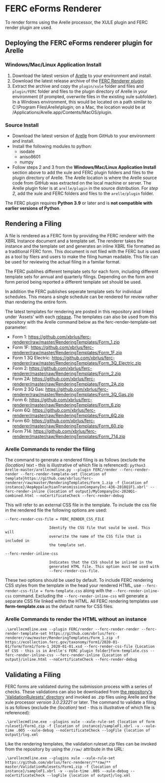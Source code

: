 # FERC eForms Renderer

To render forms using the Arelle processor, the XULE plugin and FERC render plugin are used.

## <a name="deploying"></a>Deploying the FERC eForms renderer plugin for Arelle
### Windows/Mac/Linux Application Install
1. Download the latest version of [Arelle](http://arelle.org/pub/) to your environment and install. 
2. Download the latest release archive of the [FERC Renderer plugin](../../releases) 
3. Extract the archive and copy the ```plugin/xule``` folder and files and ```plugin/FERC``` folder and files to the plugin directory of Arelle in your environment (if prompted, overwrite files in the existing xule subfolder). In a Windows environment, this would be located on a path similar to C:\Program Files\Arelle\plugin; on a Mac, the location would be at /Applications/Arelle.app/Contents/MacOS/plugin. 

### Source Install
* Download the latest version of [Arelle](https://github.com/Arelle/Arelle/) from GitHub to your environment and install. 
* Install the following modules to python:
  * isodate
  * aniso8601
  * numpy
* Follow steps 2 and 3 from the **Windows/Mac/Linux Application Install** section above to add the xule and FERC plugin folders and files to the plugin directory of Arelle. The Arelle location is where the Arelle source code from GitHub was extracted on the local machine or server. The Arelle plugin foler is at ```arelle/plugin``` in the source distribution. For *step 2*, add the xule and FERC folders and files to the ```arelle/plugin``` folder.

The FERC plugin requires **Python 3.9** or later and is **not compatible with earlier versions of Python**.

## Rendering a Filing

A file is rendered as a FERC form by providing the FERC renderer with the XBRL Instance document and a template set. The renderer takes the instance and the template set and generates an inline XBRL file formatted as a traditional FERC form. This document is not filed with the FERC but is used as a tool by filers and users to make the filing human readable.  This file can be used for reviewing the actual filing in a familar format.

The FERC publihes different template sets for each form, including different template sets for annual and quarterly filings. Depending on the form and form period being reported a different template set should be used. 

In addition the FERC publishes seperate template sets for individual schedules.  This means a single schedule can be rendered for review rather than rendering the entire form.

The latest templates for rendering are posted in this repository and linked under 'Assets' with each [release](../../releases).  The templates can also be used from this repository with the Arelle command below as the ferc-render-template-set parameter:

- Form 1: https://github.com/xbrlus/ferc-renderer/raw/master/RenderingTemplates/Form_1.zip
- Form 1F: https://github.com/xbrlus/ferc-renderer/raw/master/RenderingTemplates/Form_1F.zip
- Form 1 3Q Electric: https://github.com/xbrlus/ferc-renderer/raw/master/RenderingTemplates/Form_3Q_Electric.zip
- Form 2: https://github.com/xbrlus/ferc-renderer/master/raw/RenderingTemplates/Form_2.zip
- Form 2A: https://github.com/xbrlus/ferc-renderer/master/raw/RenderingTemplates/Form_2A.zip
- Form 2 3Q Gas: https://github.com/xbrlus/ferc-renderer/raw/master/RenderingTemplates/Form_3Q_Gas.zip
- Form 6: https://github.com/xbrlus/ferc-renderer/master/raw/RenderingTemplates/Form_6.zip
- Form 6Q: https://github.com/xbrlus/ferc-renderer/master/raw/RenderingTemplates/Form_6Q.zip
- Form 60: https://github.com/xbrlus/ferc-renderer/master/raw/RenderingTemplates/Form_60.zip
- Form 714: https://github.com/xbrlus/ferc-renderer/master/raw/RenderingTemplates/Form_714.zip

### Arelle Commands to render the filing
The command to generate a rendered filing is as follows (exclude the _{location}_ text - this is illustrative of which file is referenced):
`python3 Arelle-master/arellecmdline.py --plugin FERC/render --ferc-render-render --ferc-render-template-set {location of template}https://github.com/xbrlus/ferc-renderer/raw/master/RenderingTemplates/Form_1.zip -f {location of instance}/AepAppalachianTransmissionCompanyInc-436-2018Q1F1.xbrl' --ferc-render-inline {location of output}/MyCompanyInc-2020Q1-combined.html --noCertificateCheck --ferc-render-debug`

This will refer to an external CSS file in the template. To include the css file in the rendered file the following options are used:

 ``--ferc-render-css-file = FERC_RENDER_CSS_FILE``
 
                        Identify the CSS file that sould be used. This will
                        overwrite the name of the CSS file that is included in
                        the template set.
                        
                        
 ``--ferc-render-inline-css``
  
                        Indicates that the CSS should be inlined in the
                        generated HTML file. This option must be used with
                        --ferc-render-css-file.

These two options should be used by default.  To include FERC rendering CSS styles from the template in the head your rendered HTML, use ``--ferc-render-css-file = form-template.css`` along with the ``--ferc-render-inline-css`` command.  Excluding the ``--ferc-render-inline-css`` will generate a separate CSS file linked within the HTML. All FERC rendering templates use **form-template.css** as the default name for CSS files.

### Arelle Commands to render the HTML without an instance
`.\arellecmdline.exe --plugin FERC/render --ferc-render-render --ferc-render-template-set https://github.com/xbrlus/ferc-renderer/raw/master/RenderingTemplates/Form_1.zip -f https://ecollection.ferc.gov/taxonomy/form1/2020-01-01/form/form1/form-1_2020-01-01.xsd --ferc-render-css-file {Location of CSS - this is in Arelle's FERC plugin folder}form-template.css --ferc-render-inline-css --ferc-render-inline {Location of output}/inline.html --noCertificateCheck --ferc-render-debug`

## Validating a Filing
FERC forms are validated during the submission process with a series of checks.  These validations can also be downloaded from [the repository's `ValidationRulesets' directory](ValidationRulesets/) and invoked as .zip files using Arelle and the xule processor *version 3.0.23221* or later. The command to validate a filing is as follows (exclude the _{location}_ text - this is illustrative of which file is referenced):

`.\arellecmdline.exe --plugins xule --xule-rule-set {location of form ruleset}/Form1.zip -f {location of instance}/sampleF1.xbrl -v --xule-time .005 --xule-debug --noCertificateCheck --logFile {location of output}/log.xml`

Like the rendering templates, the validation ruleset.zip files can be invoked from the repository by using the `/raw/` attribute in the URL:

`.\arellecmdline.exe --plugins xule --xule-rule-set https://github.com/xbrlus/ferc-renderer/**raw/** master/ValidationRulesets/Form1.zip -f {location of instance}/sampleF1.xbrl -v --xule-time .005 --xule-debug --noCertificateCheck --logFile {location of output}/log.xml`
